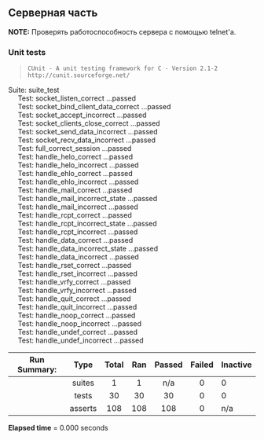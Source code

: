 ## Серверная часть

**NOTE:** Проверять работоспособность сервера с помощью telnet'a.

### Unit tests
>
>
>     CUnit - A unit testing framework for C - Version 2.1-2
>     http://cunit.sourceforge.net/
>
>
Suite: suite_test</br>
&nbsp;&nbsp;&nbsp;&nbsp;  Test: socket_listen_correct ...passed </br>
&nbsp;&nbsp;&nbsp;&nbsp;  Test: socket_bind_client_data_correct ...passed</br>
&nbsp;&nbsp;&nbsp;&nbsp;  Test: socket_accept_incorrect ...passed</br>
&nbsp;&nbsp;&nbsp;&nbsp;  Test: socket_clients_close_correct ...passed</br>
&nbsp;&nbsp;&nbsp;&nbsp;  Test: socket_send_data_incorrect ...passed</br>
&nbsp;&nbsp;&nbsp;&nbsp;  Test: socket_recv_data_incorrect ...passed</br>
&nbsp;&nbsp;&nbsp;&nbsp;  Test: full_correct_session ...passed</br>
&nbsp;&nbsp;&nbsp;&nbsp;  Test: handle_helo_correct ...passed</br>
&nbsp;&nbsp;&nbsp;&nbsp;  Test: handle_helo_incorrect ...passed</br>
&nbsp;&nbsp;&nbsp;&nbsp;  Test: handle_ehlo_correct ...passed</br>
&nbsp;&nbsp;&nbsp;&nbsp;  Test: handle_ehlo_incorrect ...passed</br>
&nbsp;&nbsp;&nbsp;&nbsp;  Test: handle_mail_correct ...passed</br>
&nbsp;&nbsp;&nbsp;&nbsp;  Test: handle_mail_incorrect_state ...passed</br>
&nbsp;&nbsp;&nbsp;&nbsp;  Test: handle_mail_incorrect ...passed</br>
&nbsp;&nbsp;&nbsp;&nbsp;  Test: handle_rcpt_correct ...passed</br>
 &nbsp;&nbsp;&nbsp;&nbsp; Test: handle_rcpt_incorrect_state ...passed</br>
&nbsp;&nbsp;&nbsp;&nbsp;  Test: handle_rcpt_incorrect ...passed</br>
&nbsp;&nbsp;&nbsp;&nbsp;  Test: handle_data_correct ...passed</br>
&nbsp;&nbsp;&nbsp;&nbsp;  Test: handle_data_incorrect_state ...passed</br>
&nbsp;&nbsp;&nbsp;&nbsp;  Test: handle_data_incorrect ...passed</br>
&nbsp;&nbsp;&nbsp;&nbsp;  Test: handle_rset_correct ...passed</br>
&nbsp;&nbsp;&nbsp;&nbsp;  Test: handle_rset_incorrect ...passed</br>
&nbsp;&nbsp;&nbsp;&nbsp;  Test: handle_vrfy_correct ...passed</br>
&nbsp;&nbsp;&nbsp;&nbsp;  Test: handle_vrfy_incorrect ...passed</br>
&nbsp;&nbsp;&nbsp;&nbsp;  Test: handle_quit_correct ...passed</br>
&nbsp;&nbsp;&nbsp;&nbsp;  Test: handle_quit_incorrect ...passed</br>
&nbsp;&nbsp;&nbsp;&nbsp;  Test: handle_noop_correct ...passed</br>
&nbsp;&nbsp;&nbsp;&nbsp;  Test: handle_noop_incorrect ...passed</br>
&nbsp;&nbsp;&nbsp;&nbsp;  Test: handle_undef_correct ...passed</br>
&nbsp;&nbsp;&nbsp;&nbsp;  Test: handle_undef_incorrect ...passed</br>

| Run Summary: |   Type | Total  |  Ran | Passed|   Failed |  Inactive |
|--------------|:------:|:------:|:----:|:-----:|:--------:|-----------|
|       | suites   |   1   |   1  |  n/a     | 0      |  0 |
|       | tests    |  30   |  30  |   30     | 0      |  0 |
|       |     asserts  |  108  |  108 |   108  |    0   |   n/a |

**Elapsed time** =    0.000 seconds

